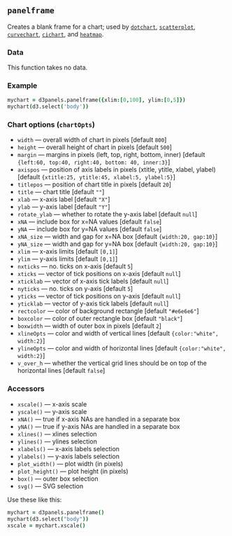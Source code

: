 ## `panelframe`

Creates a blank frame for a chart; used by [`dotchart`](dotchart.md),
[`scatterplot`](scatterplot.md), [`curvechart`](curvechart.md),
[`cichart`](cichart.md), and [`heatmap`](heatmap.md).

### Data

This function takes no data.

### Example

```coffeescript
mychart = d3panels.panelframe({xlim:[0,100], ylim:[0,5]})
mychart(d3.select('body'))
```

### Chart options (`chartOpts`)

- `width` &mdash; overall width of chart in pixels \[default `800`\]
- `height` &mdash; overall height of chart in pixels \[default `500`\]
- `margin` &mdash; margins in pixels (left, top, right, bottom, inner) \[default `{left:60, top:40, right:40, bottom: 40, inner:3}`\]
- `axispos` &mdash; position of axis labels in pixels (xtitle, ytitle, xlabel, ylabel) \[default `{xtitle:25, ytitle:45, xlabel:5, ylabel:5}`\]
- `titlepos` &mdash; position of chart title in pixels \[default `20`\]
- `title` &mdash; chart title \[default `""`\]
- `xlab` &mdash; x-axis label \[default `"X"`\]
- `ylab` &mdash; y-axis label \[default `"Y"`\]
- `rotate_ylab` &mdash; whether to rotate the y-axis label \[default `null`\]
- `xNA` &mdash; include box for x=NA values \[default `false`\]
- `yNA` &mdash; include box for y=NA values \[default `false`\]
- `xNA_size` &mdash; width and gap for x=NA box \[default `{width:20, gap:10}`\]
- `yNA_size` &mdash; width and gap for y=NA box \[default `{width:20, gap:10}`\]
- `xlim` &mdash; x-axis limits \[default `[0,1]`\]
- `ylim` &mdash; y-axis limits \[default `[0,1]`\]
- `nxticks` &mdash; no. ticks on x-axis \[default `5`\]
- `xticks` &mdash; vector of tick positions on x-axis \[default `null`\]
- `xticklab` &mdash; vector of x-axis tick labels \[default `null`\]
- `nyticks` &mdash; no. ticks on y-axis \[default `5`\]
- `yticks` &mdash; vector of tick positions on y-axis \[default `null`\]
- `yticklab` &mdash; vector of y-axis tick labels \[default `null`\]
- `rectcolor` &mdash; color of background rectangle \[default `"#e6e6e6"`\]
- `boxcolor` &mdash; color of outer rectangle box \[default `"black"`\]
- `boxwidth` &mdash; width of outer box in pixels \[default `2`\]
- `xlineOpts` &mdash; color and width of vertical lines \[default `{color:"white", width:2}`\]
- `ylineOpts` &mdash; color and width of horizontal lines \[default `{color:"white", width:2}`\]
- `v_over_h` &mdash; whether the vertical grid lines should be on top of the horizontal lines \[default `false`\]


### Accessors

- `xscale()` &mdash; x-axis scale
- `yscale()` &mdash; y-axis scale
- `xNA()` &mdash; true if x-axis NAs are handled in a separate box
- `yNA()` &mdash; true if y-axis NAs are handled in a separate box
- `xlines()` &mdash; xlines selection
- `ylines()` &mdash; ylines selection
- `xlabels()` &mdash; x-axis labels selection
- `ylabels()` &mdash; y-axis labels selection
- `plot_width()` &mdash; plot width (in pixels)
- `plot_height()` &mdash; plot height (in pixels)
- `box()` &mdash; outer box selection
- `svg()` &mdash; SVG selection

Use these like this:

```coffeescript
mychart = d3panels.panelframe()
mychart(d3.select("body"))
xscale = mychart.xscale()
```

